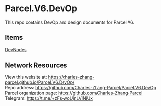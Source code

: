 # Parcel.V6.DevOp

This repo contains DevOp and design documents for Parcel V6.

## Items

[DevNodes](./DevNotes)

## Network Resources

View this website at: https://charles-zhang-parcel.github.io/Parcel.V6.DevOp/  
Repo address: https://github.com/Charles-Zhang-Parcel/Parcel.V6.DevOp  
Parcel organization page: https://github.com/Charles-Zhang-Parcel  
Telegram: https://t.me/+zFs-woUjnLVlNjUx